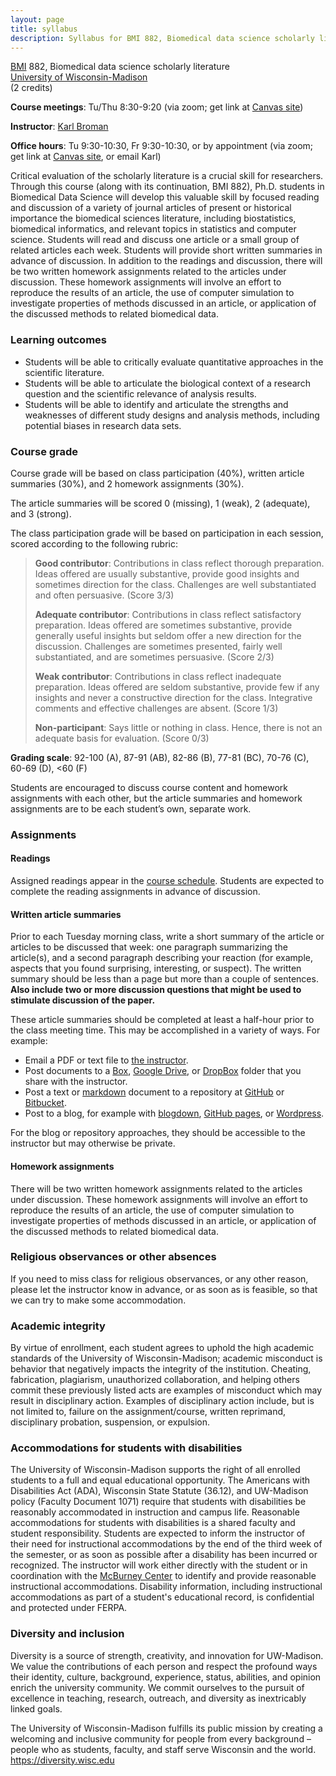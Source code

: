 ```yaml
---
layout: page
title: syllabus
description: Syllabus for BMI 882, Biomedical data science scholarly literature
---
```


[BMI](https://biostat.wisc.edu) 882, Biomedical data science scholarly literature <br/>
[University of Wisconsin-Madison](https://wisc.edu) <br/>
(2 credits)

**Course meetings**: Tu/Thu 8:30-9:20 (via zoom; get link at [Canvas site](https://canvas.wisc.edu))

**Instructor**: [Karl Broman](https://kbroman.org)

**Office hours**: Tu 9:30-10:30, Fr 9:30-10:30, or by appointment
(via zoom; get link at [Canvas site](https://canvas.wisc.edu), or
email Karl)

Critical evaluation of the scholarly literature is a crucial skill for
researchers. Through this course (along with its continuation, BMI
882), Ph.D. students in Biomedical Data Science will develop this
valuable skill by focused reading and discussion of a variety of
journal articles of present or historical importance the biomedical
sciences literature, including biostatistics, biomedical informatics,
and relevant topics in statistics and computer science. Students will
read and discuss one article or a small group of related articles each
week. Students will provide short written summaries in advance of
discussion. In addition to the readings and discussion,
there will be two written homework assignments
related to the articles under discussion. These homework assignments
will involve an effort to reproduce the results of an article, the use
of computer simulation to investigate properties of methods discussed
in an article, or application of the discussed methods to related
biomedical data.


### Learning outcomes

- Students will be able to critically evaluate quantitative approaches in the scientific literature.
- Students will be able to articulate the biological context of a research question and the scientific relevance of analysis results.
- Students will be able to identify and articulate the strengths and weaknesses of different study designs and analysis methods, including potential biases in research data sets.




### Course grade

Course grade will be based on class participation (40%),
written article summaries (30%), and 2 homework assignments (30%).

The article summaries will be scored 0 (missing), 1 (weak), 2 (adequate),
and 3 (strong).

The class participation grade will be based on participation in each
session, scored according to the following rubric:

> **Good contributor**: Contributions in class reflect thorough
> preparation. Ideas offered are usually substantive, provide good
> insights and sometimes direction for the class. Challenges are well
> substantiated and often persuasive. (Score 3/3)
>
> **Adequate contributor**: Contributions in class reflect satisfactory
> preparation. Ideas offered are sometimes substantive, provide
> generally useful insights but seldom offer a new direction for the
> discussion. Challenges are sometimes presented, fairly well
> substantiated, and are sometimes persuasive. (Score 2/3)
>
> **Weak contributor**: Contributions in class reflect inadequate
> preparation. Ideas offered are seldom substantive, provide few if any
> insights and never a constructive direction for the class.
> Integrative comments and effective challenges are absent. (Score 1/3)
>
> **Non-participant**: Says little or nothing in class.
> Hence, there is not an adequate basis for evaluation. (Score 0/3)

**Grading scale**: 92-100 (A), 87-91 (AB), 82-86 (B), 77-81 (BC), 70-76
(C), 60-69 (D), <60 (F)

Students are encouraged to discuss course content and homework
assignments with each other, but the article summaries and homework
assignments are to be each student’s own, separate work.

### Assignments

#### Readings

Assigned readings appear in the [course schedule](schedule.html).
Students are expected to complete the reading assignments in advance
of discussion.


#### Written article summaries

Prior to each Tuesday morning class,
write a short summary of the article or articles to
be discussed that week: one paragraph summarizing the article(s), and
a second paragraph describing your reaction (for example, aspects that
you found surprising, interesting, or suspect). The written summary
should be less than a page but more than a couple of sentences.
**Also include two or more discussion questions that might be used to
stimulate discussion of the paper.**

These article summaries should be completed at least a half-hour prior
to the class meeting time. This may be accomplished in a variety of
ways. For example:

- Email a PDF or text file to [the instructor](https://kbroman.org).
- Post documents to a [Box](https://uwmadison.app.box.com), [Google Drive](https://drive.google.com), or
  [DropBox](https://dropbox.com) folder that you share with the
  instructor.
- Post a text or
  [markdown](https://guides.github.com/features/mastering-markdown/)
  document to a repository at [GitHub](https://github.com) or
  [Bitbucket](https://bitbucket.org).
- Post to a blog, for example with
  [blogdown](https://bookdown.org/yihui/blogdown/), [GitHub
  pages](https://pages.github.com/), or
  [Wordpress](https://wordpress.com).

For the blog or repository approaches, they should be accessible to
the instructor but may otherwise be private.

#### Homework assignments

There will be two written homework assignments related to the
articles under discussion. These homework assignments will involve an
effort to reproduce the results of an article, the use of computer
simulation to investigate properties of methods discussed in an
article, or application of the discussed methods to related biomedical
data.


### Religious observances or other absences

If you need to miss class for religious observances, or any other
reason, please let the instructor know in advance, or as soon as is
feasible, so that we can try to make some accommodation.

### Academic integrity

By virtue of enrollment, each student agrees to uphold the high
academic standards of the University of Wisconsin-Madison; academic
misconduct is behavior that negatively impacts the integrity of the
institution. Cheating, fabrication, plagiarism, unauthorized
collaboration, and helping others commit these previously listed acts
are examples of misconduct which may result in disciplinary action.
Examples of disciplinary action include, but is not limited to,
failure on the assignment/course, written reprimand, disciplinary
probation, suspension, or expulsion.

### Accommodations for students with disabilities

The University of Wisconsin-Madison supports the right of all enrolled
students to a full and equal educational opportunity. The Americans
with Disabilities Act (ADA), Wisconsin State Statute (36.12), and
UW-Madison policy (Faculty Document 1071) require that students with
disabilities be reasonably accommodated in instruction and campus
life. Reasonable accommodations for students with disabilities is a
shared faculty and student responsibility. Students are expected to
inform the instructor of their need for instructional accommodations
by the end of the third week of the semester, or as soon as possible
after a disability has been incurred or recognized. The instructor
will work either directly with the student or in coordination with the
[McBurney Center](https://mcburney.wisc.edu) to identify and provide
reasonable instructional accommodations. Disability information,
including instructional accommodations as part of a student's
educational record, is confidential and protected under FERPA.

### Diversity and inclusion

Diversity is a source of strength, creativity, and innovation for
UW-Madison. We value the contributions of each person and respect the
profound ways their identity, culture, background, experience, status,
abilities, and opinion enrich the university community. We commit
ourselves to the pursuit of excellence in teaching, research,
outreach, and diversity as inextricably linked goals.

The University of Wisconsin-Madison fulfills its public mission by
creating a welcoming and inclusive community for people from every
background – people who as students, faculty, and staff serve
Wisconsin and the world. <https://diversity.wisc.edu>
